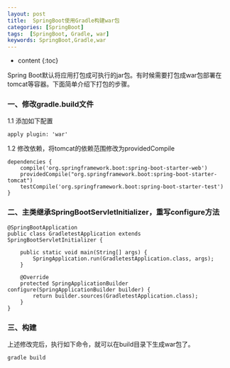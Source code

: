 ```yaml
---
layout: post
title:  SpringBoot使用Gradle构建war包
categories: [SpringBoot]
tags:  [SpringBoot, Gradle, war]
keywords: SpringBoot,Gradle,war
---
```


* content
{:toc}


Spring Boot默认将应用打包成可执行的jar包。有时候需要打包成war包部署在tomcat等容器。下面简单介绍下打包的步骤。




### 一、修改gradle.build文件

1.1 添加如下配置

```
apply plugin: 'war'  
```

1.2 修改依赖，将tomcat的依赖范围修改为providedCompile

```
dependencies {  
    compile('org.springframework.boot:spring-boot-starter-web')  
    providedCompile("org.springframework.boot:spring-boot-starter-tomcat")  
    testCompile('org.springframework.boot:spring-boot-starter-test')  
}  
```

### 二、主类继承SpringBootServletInitializer，重写configure方法

```
@SpringBootApplication  
public class GradletestApplication extends SpringBootServletInitializer {  
  
    public static void main(String[] args) {  
        SpringApplication.run(GradletestApplication.class, args);  
    }  
  
    @Override  
    protected SpringApplicationBuilder configure(SpringApplicationBuilder builder) {  
        return builder.sources(GradletestApplication.class);  
    }  
}  
```

### 三、构建
上述修改完后，执行如下命令，就可以在build目录下生成war包了。


```
gradle build  
```